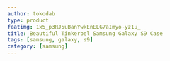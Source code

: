 ```yaml
---
author: tokodab
type: product
featimg: 1x5_p3RJ5uBanYwkEnELG7aImyo-yz1u_
title: Beautiful Tinkerbel Samsung Galaxy S9 Case
tags: [samsung, galaxy, s9]
category: [samsung]
---
```

